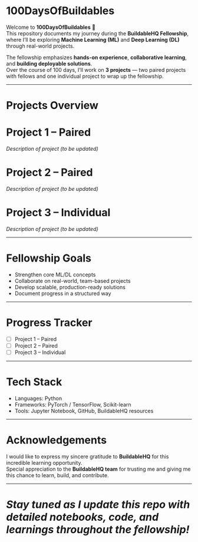 # 100DaysOfBuildables

Welcome to **100DaysOfBuildables** 🎉  
This repository documents my journey during the **BuildableHQ Fellowship**, where I’ll be exploring **Machine Learning (ML)** and **Deep Learning (DL)** through real-world projects.  

The fellowship emphasizes **hands-on experience**, **collaborative learning**, and **building deployable solutions**.  
Over the course of 100 days, I’ll work on **3 projects** — two paired projects with fellows and one individual project to wrap up the fellowship.  

---

# Projects Overview
#  Project 1 – Paired  
*Description of project (to be updated)* 

#  Project 2 – Paired  
*Description of project (to be updated)*  


#  Project 3 – Individual  
*Description of project (to be updated)*  

---

#  Fellowship Goals
- Strengthen core ML/DL concepts  
- Collaborate on real-world, team-based projects  
- Develop scalable, production-ready solutions  
- Document progress in a structured way  

---

# Progress Tracker
- [ ] Project 1 – Paired  
- [ ] Project 2 – Paired  
- [ ] Project 3 – Individual  

---

# Tech Stack
- Languages: Python  
- Frameworks: PyTorch / TensorFlow, Scikit-learn  
- Tools: Jupyter Notebook, GitHub, BuildableHQ resources  

---

# Acknowledgements
I would like to express my sincere gratitude to **BuildableHQ** for this incredible learning opportunity.   
Special appreciation to the **BuildableHQ team** for trusting me and giving me this chance to learn, build, and contribute.  

---

# *Stay tuned as I update this repo with detailed notebooks, code, and learnings throughout the fellowship!*  
